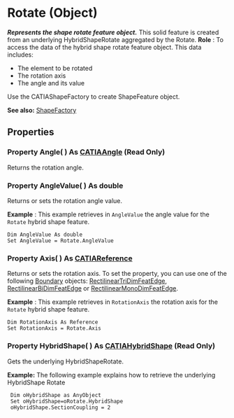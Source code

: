 # Rotate (Object)

**_Represents the shape rotate feature object._**
This solid feature is created from an underlying HybridShapeRotate aggregated by the Rotate. **Role** : To access the data of the hybrid shape rotate feature object. This data includes:

  * The element to be rotated
  * The rotation axis
  * The angle and its value

Use the CATIAShapeFactory to create ShapeFeature object.

**See also:**      [ShapeFactory](../PartInterfaces/interface_ShapeFactory_31272.md)

## Properties

### Property **Angle**( ) As [CATIAAngle](../KnowledgeInterfaces/interface_Angle_5497.md) (Read Only)

Returns the rotation angle.  
### Property **AngleValue**( ) As double

Returns or sets the rotation angle value.

**Example** : This example retrieves in `AngleValue` the angle value for the `Rotate` hybrid shape feature.

```VBScript
Dim AngleValue As double
Set AngleValue = Rotate.AngleValue

```

### Property **Axis**( ) As [CATIAReference](../InfInterfaces/interface_Reference_17481.md)

Returns or sets the rotation axis.
To set the property, you can use one of the following [Boundary](../MecModInterfaces/interface_Boundary_14542.md) objects: [RectilinearTriDimFeatEdge](../MecModInterfaces/interface_RectilinearTriDimFeatEdge_125698.md), [RectilinearBiDimFeatEdge](../MecModInterfaces/interface_RectilinearBiDimFeatEdge_114366.md) or [RectilinearMonoDimFeatEdge](../MecModInterfaces/interface_RectilinearMonoDimFeatEdge_136236.md).

**Example** : This example retrieves in `RotationAxis` the rotation axis for the `Rotate` hybrid shape feature.

```VBScript
Dim RotationAxis As Reference
Set RotationAxis = Rotate.Axis

```

### Property **HybridShape**( ) As [CATIAHybridShape](../MecModInterfaces/interface_HybridShape_25589.md) (Read Only)

Gets the underlying HybridShapeRotate.

**Example:**     The following example explains how to retrieve the underlying HybridShape Rotate

```VBScript
 Dim oHybridShape as AnyObject
 Set oHybridShape=oRotate.HybridShape
 oHybridShape.SectionCoupling = 2

```